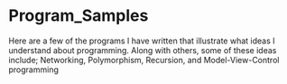 # Program_Samples
Here are a few of the programs I have written that illustrate what ideas I understand about programming. Along with others, some of these ideas include; Networking, Polymorphism, Recursion, and Model-View-Control programming

